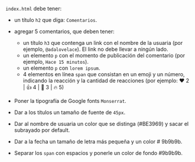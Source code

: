 `index.html` debe tener:

- un título `h2` que diga: `Comentarios`.
- agregar 5 comentarios, que deben tener:
  - un título `h3` que contenga un link con el nombre de la usuaria (por ejemplo, `@adalovelace`). El link no debe llevar a ningún lado.
  - un elemento `p` con el momento de publicación del comentario (por ejemplo, `Hace 15 minutos`).
  - un elemento `p` con `lorem ipsum`.
  - 4 elementos en línea `span` que consistan en un emoji y un número, indicando la reacción y la cantidad de reacciones (por ejemplo: ❤️ 2 | 👍 4 | 👏 3 | 🔥 5)

- Poner la tipografía de Google fonts `Monserrat`.
- Dar a los títulos un tamaño de fuente de `45px`.
- Dar al nombre de usuaria un color que se distinga (#BE3969) y sacar el subrayado por default.
- Dar a la fecha un tamaño de letra más pequeña y un color # 9b9b9b.
- Separar los `span` con espacios y ponerle un color de fondo #9b9b9b.
